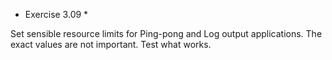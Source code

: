 * Exercise 3.09 *

Set sensible resource limits for Ping-pong and Log output applications. The exact values are not important. Test what works.